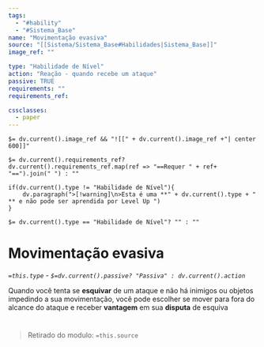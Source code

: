```yaml
---
tags:
  - "#hability"
  - "#Sistema_Base"
name: "Movimentação evasiva"
source: "[[Sistema/Sistema_Base#Habilidades|Sistema_Base]]"
image_ref: ""

type: "Habilidade de Nível"
action: "Reação - quando recebe um ataque"
passive: TRUE
requirements: ""
requirements_ref:  

cssclasses:
  - paper
---
```

`$= dv.current().image_ref && "![[" + dv.current().image_ref +"| center 600]]"`


`$= dv.current().requirements_ref? dv.current().requirements_ref.map(ref => "==Requer " + ref+ "==").join(" ") : ""`

```dataviewjs
if(dv.current().type != "Habilidade de Nível"){
	dv.paragraph(">[!warning]\n>Esta é uma **" + dv.current().type + " ** e não pode ser aprendida por Level Up ")
}
```


`$= dv.current().type == "Habilidade de Nível"? "" : ""`
# Movimentação evasiva
*`=this.type` - `$=dv.current().passive? "Passiva" : dv.current().action`*

Quando você tenta se **esquivar** de um ataque e não há inimigos ou objetos impedindo a sua movimentação, você pode escolher se mover para fora do alcance do ataque e receber **vantagem** em sua **disputa** de esquiva


#
> Retirado do modulo: `=this.source`